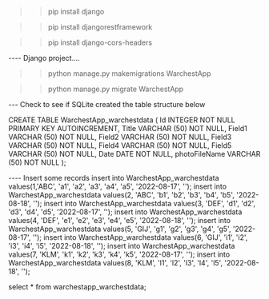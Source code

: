 >> pip install django

>> pip install djangorestframework

>> pip install django-cors-headers

---- Django project....

>> python manage.py makemigrations WarchestApp

>> python manage.py migrate WarchestApp


--- Check to see if SQLite created the table structure below


CREATE TABLE WarchestApp_warchestdata (
    Id            INTEGER      NOT NULL
                               PRIMARY KEY AUTOINCREMENT,
    Title         VARCHAR (50) NOT NULL,
    Field1        VARCHAR (50) NOT NULL,
    Field2        VARCHAR (50) NOT NULL,
    Field3        VARCHAR (50) NOT NULL,
    Field4        VARCHAR (50) NOT NULL,
    Field5        VARCHAR (50) NOT NULL,
    Date          DATE         NOT NULL,
    photoFileName VARCHAR (50) NOT NULL
);

---- Insert some records
insert into WarchestApp_warchestdata values(1,'ABC', 'a1', 'a2', 'a3', 'a4', 'a5', '2022-08-17', '');
insert into WarchestApp_warchestdata values(2, 'ABC', 'b1', 'b2', 'b3', 'b4', 'b5', '2022-08-18', '');
insert into WarchestApp_warchestdata values(3, 'DEF', 'd1', 'd2', 'd3', 'd4', 'd5', '2022-08-17', '');
insert into WarchestApp_warchestdata values(4, 'DEF', 'e1', 'e2', 'e3', 'e4', 'e5', '2022-08-18', '');
insert into WarchestApp_warchestdata values(5, 'GIJ', 'g1', 'g2', 'g3', 'g4', 'g5', '2022-08-17', '');
insert into WarchestApp_warchestdata values(6, 'GIJ', 'i1', 'i2', 'i3', 'i4', 'i5', '2022-08-18', '');
insert into WarchestApp_warchestdata values(7, 'KLM', 'k1', 'k2', 'k3', 'k4', 'k5', '2022-08-17', '');
insert into WarchestApp_warchestdata values(8, 'KLM', 'l1', 'l2', 'l3', 'l4', 'l5', '2022-08-18', '');


select * from warchestapp_warchestdata;
